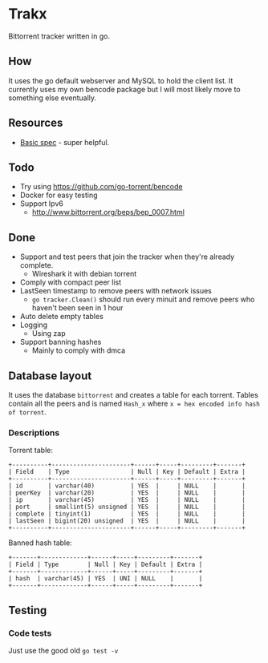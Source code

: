 # Trakx

Bittorrent tracker written in go.

## How

It uses the go default webserver and MySQL to hold the client list.
It currently uses my own bencode package but I will most likely move to something else eventually.

## Resources

* [Basic spec](https://wiki.theory.org/index.php/BitTorrentSpecification) - super helpful.

## Todo

* Try using https://github.com/go-torrent/bencode
* Docker for easy testing
* Support Ipv6
  * http://www.bittorrent.org/beps/bep_0007.html

## Done

* Support and test peers that join the tracker when they're already complete.
  * Wireshark it with debian torrent
* Comply with compact peer list
* LastSeen timestamp to remove peers with network issues
  * `go tracker.Clean()` should run every minuit and remove peers who haven't been seen in 1 hour
* Auto delete empty tables
* Logging
  * Using zap
* Support banning hashes
  * Mainly to comply with dmca

## Database layout

It uses the database `bittorrent` and creates a table for each torrent. Tables contain all the peers and is named `Hash_x` where `x = hex encoded info hash of torrent`.

### Descriptions

Torrent table:

```en
+----------+----------------------+------+-----+---------+-------+
| Field    | Type                 | Null | Key | Default | Extra |
+----------+----------------------+------+-----+---------+-------+
| id       | varchar(40)          | YES  |     | NULL    |       |
| peerKey  | varchar(20)          | YES  |     | NULL    |       |
| ip       | varchar(45)          | YES  |     | NULL    |       |
| port     | smallint(5) unsigned | YES  |     | NULL    |       |
| complete | tinyint(1)           | YES  |     | NULL    |       |
| lastSeen | bigint(20) unsigned  | YES  |     | NULL    |       |
+----------+----------------------+------+-----+---------+-------+
```

Banned hash table:

```en
+-------+-------------+------+-----+---------+-------+
| Field | Type        | Null | Key | Default | Extra |
+-------+-------------+------+-----+---------+-------+
| hash  | varchar(45) | YES  | UNI | NULL    |       |
+-------+-------------+------+-----+---------+-------+
```

## Testing

### Code tests

Just use the good old `go test -v`
